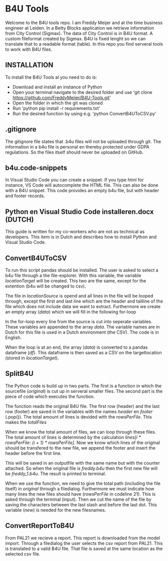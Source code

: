 # B4U Tools
Welcome to the B4U tools repo. I am Freddy Meijer and at the time business engineer at Leiden. In a Betty Blocks application we retrieve information from City Control (Sigmax). The data of City Control is in B4U format. A custom fileformat created by Sigmax. B4U is fixed lenght so we can translate that to a readable format (table). In this repo you find serveral tools to work with B4U files.

## INSTALLATION
To install the B4U Tools al you need to do is:

- Download and install an instance of Python
- Open your terminal navigate to the desired folder and use 'git clone https://github.com/FreddyMeijer/B4U-Tools.git'
- Open the folder in which the git was cloned
- Run 'python pip install -r requirements.txt'
- Run the desired function by using e.g. 'python ConvertB4UToCSV.py'

## .gitignore
The gitignore file states that .b4u files will not be uploaded through git. The information in a b4u file is personal en thereby protected under GDPA regulations. So the files itself should never be uploaded on GitHub.

## b4u.code-snippets
In Visual Studio Code you can create a snippet. If you type html for instance, VS Code will autocomplete the HTML file. This can also be done with a B4U snippet. This code provides an empty b4u file, but with header and footer records.

## Python en Visual Studio Code installeren.docx (DUTCH)
This guide is written for my co-workers who are not as technical as developers. This item is in Dutch and describes how to install Python and Visual Studio Code.
 
## ConvertB4UToCSV
To run this script pandas should be installed. The user is asked to select a b4u file through a the file-explorer. With this variable, the variable *locationTarget* will be created. This two are the same, except for the extention (b4u will be changed to csv).

The file in *locationSource* is opend and all lines in the file will be looped through, except the first and last line which are the header and tailline of the file which does not include data we want to extract. Furthermore we create an empty array (*data*) which we will fill in the following for-loop

In the for-loop every line from the source is cut into seperate variables. These variables are appended to the array *data*. The variable names are in Dutch for this file is used in a Dutch environment (the CSV). The code is in English. 

When the loop is at an end, the array (*data*) is converted to a pandas dataframe (*df*). This dataframe is then saved as a CSV on the targetlocation (stored in *locationTarget*).

## SplitB4U
The Python code is build up in two parts. The first is a function in which the sourcefile (*original*) is cut up in serveral smaller files. The second part is the piece of code which executes the function.

The function reads the original B4U file. The first row (header) and the last row (footer) are saved in the variables with the names *header* en *footer* (.pop()). The total amount of lines is devided with the *rowsPerFile*. This makes the *totalFiles* 

When we know the total amount of files, we can loop through these files. The total amount of lines is determined by the calculation *lines[i * rowsPerFile: (i + 1) * rowsPerFile]*. Now we know which lines of the original should be transfered to the new file, we append the footer and insert the header before the first line. 

This will be saved in an outputfile with the same name but with the counter attached. So when the original file is *freddy.b4u* then the first new file will be *freddy_1.b4u*. The result is printed to terminal.

When we use the function, we need to give the total path (including the file itself) in *original* through a filedialog. Furthermore we must indicate how many lines the new files should have (*rowsPerFile* in codeline 21). This is asked through the terminal (input). Then we cut the name of the file by saving the characters between the last slash and before the last dot. This variable (*new*) is needed for the new filesnames.

## ConvertReportToB4U
From PAL21 we recieve a report. This report is downloaded from the model import. Through a filedialog the user selects the csv report from PAL21. This is translated to a valid B4U file. That file is saved at the same location as the selected csv file. 